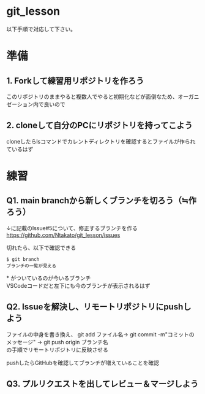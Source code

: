 # git_lesson

以下手順で対応して下さい。

# 準備

## 1. Forkして練習用リポジトリを作ろう

このリポジトリのままやると複数人でやると初期化などが面倒なため、オーガニゼーション内で良いので

## 2. cloneして自分のPCにリポジトリを持ってこよう

cloneしたらlsコマンドでカレントディレクトリを確認するとファイルが作られているはず

# 練習

## Q1. main branchから新しくブランチを切ろう（≒作ろう）

↓に記載のIssue#5について、修正するブランチを作る
https://github.com/Ntakato/git_lesson/issues

切れたら、以下で確認できる
```
$ git branch
ブランチの一覧が見える
```
\* がついているのが今いるブランチ  
VSCodeコードだと左下にも今のブランチが表示されるはず

## Q2. Issueを解決し、リモートリポジトリにpushしよう

ファイルの中身を書き換え、
git add ファイル名→ git commit -m"コミットのメッセージ" → git push origin ブランチ名  
の手順でリモートリポジトリに反映させる

pushしたらGitHubを確認してブランチが増えていることを確認

## Q3. プルリクエストを出してレビュー＆マージしよう



